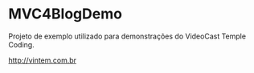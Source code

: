 MVC4BlogDemo
============

Projeto de exemplo utilizado para demonstrações do VideoCast Temple Coding.

http://vintem.com.br